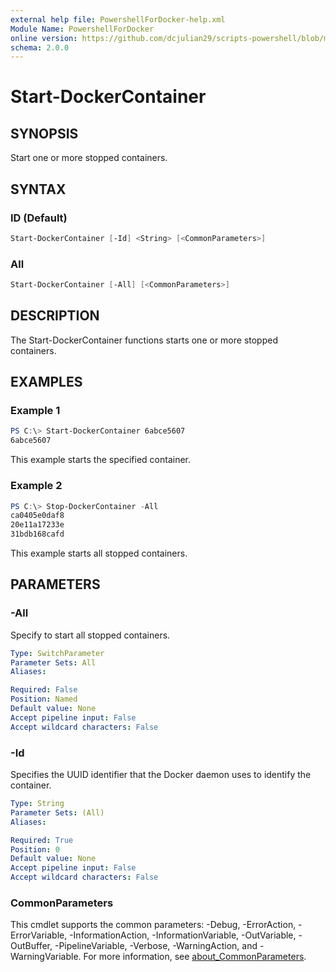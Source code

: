 ```yaml
---
external help file: PowershellForDocker-help.xml
Module Name: PowershellForDocker
online version: https://github.com/dcjulian29/scripts-powershell/blob/main/Modules/PowershellForDocker/docs/Start-DockerContainer.md
schema: 2.0.0
---
```


# Start-DockerContainer

## SYNOPSIS

Start one or more stopped containers.

## SYNTAX

### ID (Default)

```powershell
Start-DockerContainer [-Id] <String> [<CommonParameters>]
```

### All

```powershell
Start-DockerContainer [-All] [<CommonParameters>]
```

## DESCRIPTION

The Start-DockerContainer functions starts one or more stopped containers.

## EXAMPLES

### Example 1

```powershell
PS C:\> Start-DockerContainer 6abce5607
6abce5607
```

This example starts the specified container.

### Example 2

```powershell
PS C:\> Stop-DockerContainer -All
ca0405e0daf8
20e11a17233e
31bdb168cafd
```

This example starts all stopped containers.

## PARAMETERS

### -All

Specify to start all stopped containers.

```yaml
Type: SwitchParameter
Parameter Sets: All
Aliases:

Required: False
Position: Named
Default value: None
Accept pipeline input: False
Accept wildcard characters: False
```

### -Id

Specifies the UUID identifier that the Docker daemon uses to identify the container.

```yaml
Type: String
Parameter Sets: (All)
Aliases:

Required: True
Position: 0
Default value: None
Accept pipeline input: False
Accept wildcard characters: False
```

### CommonParameters

This cmdlet supports the common parameters: -Debug, -ErrorAction, -ErrorVariable, -InformationAction, -InformationVariable, -OutVariable, -OutBuffer, -PipelineVariable, -Verbose, -WarningAction, and -WarningVariable. For more information, see [about_CommonParameters](http://go.microsoft.com/fwlink/?LinkID=113216).
